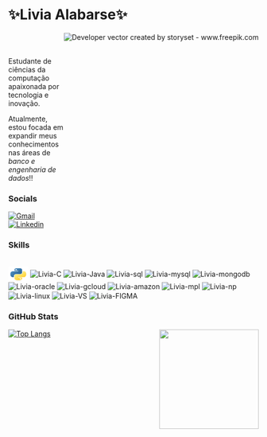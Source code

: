 # ✨Livia Alabarse✨ 
<img align="right" alt="Developer vector created by storyset - www.freepik.com" height="420" src="https://cdn.discordapp.com/attachments/1282017271740498007/1282434956529897532/Hand_coding-bro_1.png?ex=66df5820&is=66de06a0&hm=77836eda6b25dd90ba836d41cc1e862d645c1da81991ad327c36a05c9aaf8572&">
<br><br>



<p align="left"> Estudante de ciências da computação apaixonada por tecnologia e inovação. </p>
<p align="left"> Atualmente, estou focada em expandir meus conhecimentos nas áreas de <em>banco e engenharia de dados</em>!! </p>
 
### Socials

[![Gmail](https://img.shields.io/badge/Gmail-000?style=for-the-badge&logo=gmail&logoColor=7E57C2&color:FFF)](mailto:liviaalabarse@gmail.com)
[![Linkedin](https://img.shields.io/badge/-LinkedIn-000?style=for-the-badge&logo=linkedin&logoColor=7E57C2&color:FFF)](https://www.linkedin.com/in/livia-alabarse/)


### Skills
<div style="display: inline_block"><br>
  <img align="center" alt="Livia-Python" height="30" width="40" src="https://raw.githubusercontent.com/devicons/devicon/master/icons/python/python-original.svg">
  <img align="center" alt="Livia-C" height="30" width="40" src="https://cdn.jsdelivr.net/gh/devicons/devicon@latest/icons/c/c-original.svg"/>
  <img align="center" alt="Livia-Java" height="30" width="40" src="https://cdn.jsdelivr.net/gh/devicons/devicon@latest/icons/java/java-original.svg"/>

  <img align="center" alt="Livia-sql" height="30" width="40" src="https://cdn.jsdelivr.net/gh/devicons/devicon@latest/icons/azuresqldatabase/azuresqldatabase-original.svg"/>
  <img align="center" alt="Livia-mysql" height="30" width="40" src="https://cdn.jsdelivr.net/gh/devicons/devicon@latest/icons/mysql/mysql-original.svg"/>
  <img align="center" alt="Livia-mongodb" height="30" width="40" src="https://cdn.jsdelivr.net/gh/devicons/devicon@latest/icons/mongodb/mongodb-original.svg"/>
  <img align="center" alt="Livia-oracle" height="30" width="40" src="https://cdn.jsdelivr.net/gh/devicons/devicon@latest/icons/oracle/oracle-original.svg"/>
  <img align="center" alt="Livia-gcloud" height="30" width="40" src="https://cdn.jsdelivr.net/gh/devicons/devicon@latest/icons/googlecloud/googlecloud-original.svg"/>

  
  <img align="center" alt="Livia-amazon" height="30" width="40" src="https://cdn.jsdelivr.net/gh/devicons/devicon@latest/icons/amazonwebservices/amazonwebservices-original-wordmark.svg"/> 
  <img align="center" alt="Livia-mpl" height="30" width="40" src="https://cdn.jsdelivr.net/gh/devicons/devicon@latest/icons/matplotlib/matplotlib-plain.svg"/> 
  <img align="center" alt="Livia-np" height="30" width="40" src="https://cdn.jsdelivr.net/gh/devicons/devicon@latest/icons/numpy/numpy-original.svg"/> 
  
 


  <img align="center" alt="Livia-linux" height="30" width="40" src="https://cdn.jsdelivr.net/gh/devicons/devicon@latest/icons/linux/linux-original.svg"/>
  <img align="center" alt="Livia-VS" height="30" width="40" src="https://cdn.jsdelivr.net/gh/devicons/devicon@latest/icons/vscode/vscode-original.svg"/>
  <img align="center" alt="Livia-FIGMA" height="30" width="40" src="https://cdn.jsdelivr.net/gh/devicons/devicon@latest/icons/figma/figma-original.svg"/>
         
</div>



### GitHub Stats

[![Top Langs](https://github-readme-stats.vercel.app/api/top-langs/?username=lihviaa&layout=donut&title_color=B39DDB&border_radius=3&border_color=B39DDB&theme=jolly&bg_color=000&icon_color=FF00F6&text_color=FFF)](https://github.com/lihviaa/github-readme-stats) 
<img align="right" src="https://cdn.discordapp.com/attachments/1282017271740498007/1282023683799384205/gifmaker_me_2.gif?ex=66ddd919&is=66dc8799&hm=55e75b7102e6e958815091b25c943e9a61102b140443e0043d516d63d598e41a" width="200" height="200" />


